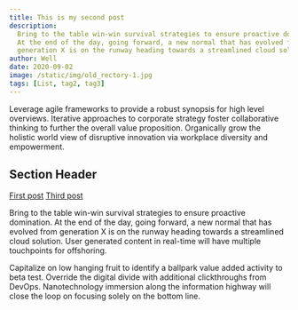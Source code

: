 ```yaml
---
title: This is my second post
description:
  Bring to the table win-win survival strategies to ensure proactive domination.
  At the end of the day, going forward, a new normal that has evolved from
  generation X is on the runway heading towards a streamlined cloud solution.
author: Well
date: 2020-09-02
image: /static/img/old_rectory-1.jpg
tags: [List, tag2, tag3]
---
```


Leverage agile frameworks to provide a robust synopsis for high level overviews.
Iterative approaches to corporate strategy foster collaborative thinking to
further the overall value proposition. Organically grow the holistic world view
of disruptive innovation via workplace diversity and empowerment.

## Section Header

<a href="{{ '/posts/my-first-post/' | url }}">First post</a>
<a href="{{ '/posts/my-third-big-post/' | url }}">Third post</a>

Bring to the table win-win survival strategies to ensure proactive domination.
At the end of the day, going forward, a new normal that has evolved from
generation X is on the runway heading towards a streamlined cloud solution. User
generated content in real-time will have multiple touchpoints for offshoring.

Capitalize on low hanging fruit to identify a ballpark value added activity to
beta test. Override the digital divide with additional clickthroughs from
DevOps. Nanotechnology immersion along the information highway will close the
loop on focusing solely on the bottom line.
